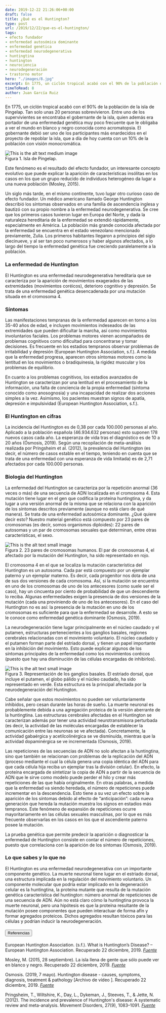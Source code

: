 ```yaml
---
date: 2019-12-22 21:26:06+00:00
draft: false
title: ¿Qué es el Huntington?
type: post
url: /2019/12/22/que-es-el-huntington/
tags:
- efecto fundador
- enfermedad autosómica dominante
- enfermedad genética
- enfermedad neurodegenerativa
- huntingtina
- huntington
- neurociencia
- neurodegeneración
- trastorno motor
hero: "./images/8.jpg"
excerpt: En 1775, un ciclón tropical acabó con el 90% de la población de la isla de Pingelap. Tan solo unas 20 personas sobrevivieron. Entre uno de los supervivientes se encontraba el gobernante de la isla, quien además era portador de una enfermedad genética muy poco frecuente que le obligaba a ver el mundo en blanco y negro conocida como acromatopsi
timeToRead: 8
author: Juan García Ruiz
---
```


En 1775, un ciclón tropical acabó con el 90% de la población de la isla de Pingelap. Tan solo unas 20 personas sobrevivieron. Entre uno de los supervivientes se encontraba el gobernante de la isla, quien además era portador de una enfermedad genética muy poco frecuente que le obligaba a ver el mundo en blanco y negro conocida como acromatopsia. El gobernante debió ser uno de los participantes más enardecidos en el proyecto de repoblar la isla, que a día de hoy cuenta con un 10% de la población con visión monocromática. 

<div className="Image__Medium">
  <img src="https://nervousystemhome.files.wordpress.com/2019/12/oroluk_island_akk.jpg?w=1024" alt="This is the alt text medium image" />
  <figcaption>Figura 1. Isla de Pingelap.</figcaption>
</div>

Este fenómeno es el resultado del efecto fundador, un interesante concepto evolutivo que puede explicar la aparición de características insólitas en los casos en los que un grupo reducido de individuos heterogéneo da lugar a una nueva población (Mosley, 2015).

Un siglo más tarde, en el mismo continente, tuvo lugar otro curioso caso de efecto fundador. Un médico americano llamado George Huntington describió los síntomas observados en una familia de ascendencia inglesa y bautizó con su propio nombre a la enfermedad neurodegenerativa. Se cree que los primeros casos tuvieron lugar en Europa del Norte, y dada la naturaleza hereditaria de la enfermedad se extendió rápidamente, especialmente en América. La población más grande conocida afectada por la enfermedad se encuentra en el estado venezolano mencionado previamente, Zulia. Los primeros habitantes llegaron a principios del siglo diecinueve, y al ser tan poco numerosos y haber algunos afectados, a lo largo del tiempo la enfermedad genética fue creciendo paralelamente a la población. 

### La enfermedad de Huntington

El Huntington es una enfermedad neurodegenerativa hereditaria que se caracteriza por la aparición de movimientos exagerados de las extremidades (movimientos coréicos), deterioro cognitivo y depresión. Se trata de una enfermedad genética desencadenada por una mutación situada en el cromosoma 4. 

### Síntomas

Las manifestaciones tempranas de la enfermedad aparecen en torno a los 35-40 años de edad, e incluyen movimientos indeseados de las extremidades que pueden dificultar la marcha, así como movimientos involuntarios faciales. Los problemas motores vienen acompañados de problemas cognitivos como dificultad para concentrarse y tomar decisiones. Es frecuente en los estadios tempranos observar problemas de irritabilidad y depresión (European Huntington Association, s.f.). A medida que la enfermedad progresa, aparecen otros síntomas motores como la lentitud en los movimientos o bradiquinesia, la rigidez muscular y los problemas de equilibrio. 

En cuanto a los problemas cognitivos, los estadios avanzados de Huntington se caracterizan por una lentitud en el procesamiento de la información, una falta de conciencia de la propia enfermedad (síntoma conocido como anosognosia) y una incapacidad de realizar dos acciones simples a la vez. Asimismo, los pacientes muestran signos de apatía, depresión e impulsividad (European Huntington Association, s.f.). 

### El Huntington en cifras

La incidencia del Huntington es de 0,38 por cada 100.000 personas al año. Aplicado a la población española (46.934.632 personas) esto suponen 178 nuevos casos cada año. La esperanza de vida tras el diagnóstico es de 10 a 20 años (Ósmosis, 2019). Según una recopilación de meta-análisis realizada por Pringsheim et al. (2012), la prevalencia del Huntington (es decir, el número de casos estable en el tiempo, teniendo en cuenta que se trata de una enfermedad con una esperanza de vida limitada) es de 2,71 afectados por cada 100.000 personas. 

### Biologia del Huntington

La enfermedad del Huntington se caracteriza por la repetición anormal (36 veces o más) de una secuencia de ADN localizada en el cromosoma 4. Esta mutación tiene lugar en el gen que codifica la proteína huntingtina, y da lugar a una versión anormal de la misma que se relaciona con la aparición de los síntomas descritos previamente (aunque no está claro de qué manera).  Se trata de una enfermedad autosómica dominante. ¿Qué quiere decir esto? Nuestro material genético está compuesto por 23 pares de cromosomas (es decir, somos organismos diploides): 22 pares de autosomas y un par de cromosomas sexuales que determinan, entre otras características, el sexo.

<div className="Image__Small">
  <img src="https://nervousystemhome.files.wordpress.com/2019/12/ucsc_human_chromosome_colours.png?w=1024" alt="This is the alt text small image" />
  <figcaption>Figura 2. 23 pares de cromosomas humanos. El par de cromosomas 4, el afectado por la mutación del Huntington, ha sido representado en rojo.</figcaption>
</div>

El cromosoma 4 en el que se localiza la mutación característica del Huntington es un autosoma. Cada par está compuesto por un ejemplar paterno y un ejemplar materno. Es decir, cada progenitor nos dota de una de sus dos versiones de cada cromosoma. Así, si la mutación se encuentra en uno de los cromosomas de uno de los antecesores (como suele ser el caso), hay un cincuenta por ciento de probabilidad de que un descendiente lo reciba. Algunas enfermedades exigen la presencia de dos versiones de la mutación (cada una proviniendo de uno de los antecesores). En el caso del Huntington no es así: la presencia de la mutación en uno de los cromosomas es suficiente para que la enfermedad se desarrolle. A esto se le conoce como enfermedad genética dominante (Osmosis, 2019). 

La neurodegeneración tiene lugar principalmente en el núcleo caudado y el putamen, estructuras pertenecientes a los ganglios basales, regiones cerebrales relacionadas con el movimiento voluntario. El núcleo caudado y el putamen forman parte del estriado dorsal, y tienen un papel importante en la inhibición del movimiento. Esto puede explicar algunos de los síntomas principales de la enfermedad como los movimientos coréicos (puesto que hay una disminución de las células encargadas de inhibirlos). 

<div className="Image__Small">
  <img src="https://nervousystemhome.files.wordpress.com/2019/12/schematic_illustration_of_projection_fibers_esp.jpg?w=1024" alt="This is the alt text small image" />
  <figcaption>Figura 3. Representación de los ganglios basales. El estriado dorsal, que incluye el putamen, el globo pálido y el núcleo caudado, ha sido representado en verde. Esta estructura es la principal afectada por la neurodegeneración del Huntington.</figcaption>
</div>

Cabe señalar que estos movimientos no pueden ser voluntariamente inhibidos, pero cesan durante las horas de sueño. La muerte neuronal es probablemente debida a una agregación proteica de la versión aberrante de la huntingtina. Las estructuras cerebrales afectadas en el Huntington se caracterizan además por tener una actividad neurotransmisora perturbada (es decir, la actividad de las moléculas encargadas de establecer la comunicación entre las neuronas se ve afectada). Concretamente, la actividad gabaérgica y acetilcolinérgica se ve disminuída, mientras que la actividad dopaminérgica se ve incrementada (Osmosis, 2019).

Las repeticiones de las secuencias de ADN no solo afectan a la huntingtina, sino que también se relacionan con problemas de la replicación del ADN (proceso mediante el cual la célula genera una copia idéntica del ADN para que cada célula hija reciba un ejemplar tras la división celular). En efecto, la proteína encargada de sintetizar la copia de ADN a partir de la secuencia de ADN que le sirve como modelo puede perder el hilo y crear más repeticiones de las que había originalmente. En otras palabras, a medida que la enfermedad va siendo heredada, el número de repeticiones puede incrementar en la descendencia. Esto tiene a su vez un efecto sobre la aparición de los síntomas debido al efecto de “anticipación”: cada nueva generación que hereda la mutación muestra los signos en estadios más tempranos. Este fenómeno de expansión de repeticiones ocurre mayoritariamente en las células sexuales masculinas, por lo que es más frecuente observarlas en los casos en los que el ascendiente paterno posee la mutación. 

La prueba genética que permite predecir la aparición o diagnosticar la enfermedad de Huntington consiste en contar el número de repeticiones, puesto que correlaciona con la aparición de los síntomas (Osmosis, 2019). 

### Lo que sabes y lo que no

El Huntington es una enfermedad neurodegenerativa con un importante componente genético. La muerte neuronal tiene lugar en el estriado dorsal, una estructura implicada en la regulación del movimiento voluntario. Un componente molecular que podría estar implicado en la degeneración celular es la huntingtina, la proteína mutante que resulta de la mutación genética característica del huntington: número anormal de repeticiones de una secuencia de ADN. Aún no está claro cómo la huntingtina provoca la muerte neuronal, pero una hipótesis es que la proteína resultante de la mutación posee componentes que pueden interactuar de forma afín y formar agregados proteicos. Dichos agregados resultan tóxicos para las células y podrían inducir la neurodegeneración.  

<h4><button type="button" class="collapsible">Referencias</button></h4>
<div class="content">

European Huntington Association. (s.f.). What is Huntington’s Disease? – European Huntington Association. Recuperado 22 diciembre, 2019. [_Fuente_](http://eurohuntington.org/what-is-hd/)

Mosley, M. (2015, 28 septiembre). La isla llena de gente que sólo puede ver en blanco y negro. Recuperado 22 diciembre, 2019. [_Fuente_](https://www.bbc.com/mundo/noticias/2015/09/150928_salud_isla_daltonicos_ig)

Osmosis. (2019, 7 mayo). Huntington disease - causes, symptoms, diagnosis, treatment & pathology [Archivo de vídeo ]. Recuperado 22 diciembre, 2019. [_Fuente_](https://www.youtube.com/watch?v=nJoS5MOqmH4)

Pringsheim, T., Wiltshire, K., Day, L., Dykeman, J., Steeves, T., & Jette, N. (2012). The incidence and prevalence of Huntington's disease: A systematic review and meta-analysis. Movement Disorders, 27(9), 1083–1091. [_Fuente_](https://doi.org/10.1002/mds.25075)  

</div>